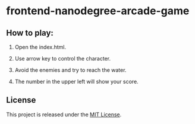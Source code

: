 frontend-nanodegree-arcade-game
===============================

## How to play:

1. Open the index.html.

2. Use arrow key to control the character.

3. Avoid the enemies and try to reach the water.

4. The number in the upper left will show your score.

## License

This project is released under the [MIT License](https://opensource.org/licenses/MIT).
